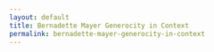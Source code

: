 ```yaml
---
layout: default
title: Bernadette Mayer Generocity in Context
permalink: bernadette-mayer-generocity-in-context
---
```

<!-- Add an essay or interpretive material below this line,
using HTML or markdown.  Do not modify this file above this line -->
